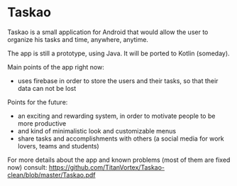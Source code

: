 # Taskao

Taskao is a small application for Android that would allow the user to organize his tasks and time, anywhere, anytime.

The app is still a prototype, using Java. It will be ported to Kotlin (someday).

Main points of the app right now:
- uses firebase in order to store the users and their tasks, so that their data can not be lost

Points for the future:
- an exciting and rewarding system, in order to motivate people to be more productive
- and kind of minimalistic look and customizable menus
- share tasks and accomplishments with others (a social media for work lovers, teams and students)

For more details about the app and known problems (most of them are fixed now) consult:
https://github.com/TitanVortex/Taskao-clean/blob/master/Taskao.pdf
